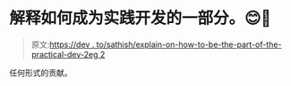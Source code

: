 # 解释如何成为实践开发的一部分。😊💓

> 原文:[https://dev . to/sathish/explain-on-how-to-be-the-part-of-the-practical-dev-2eg 2](https://dev.to/sathish/explain-on-how-to-be-a-part-of-the-practical-dev-2eg2)

任何形式的贡献。